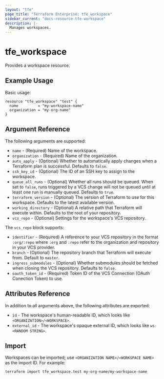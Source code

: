 ```yaml
---
layout: "tfe"
page_title: "Terraform Enterprise: tfe_workspace"
sidebar_current: "docs-resource-tfe-workspace"
description: |-
  Manages workspaces.
---
```


# tfe_workspace

Provides a workspace resource.

## Example Usage

Basic usage:

```hcl
resource "tfe_workspace" "test" {
  name         = "my-workspace-name"
  organization = "my-org-name"
}
```

## Argument Reference

The following arguments are supported:

* `name` - (Required) Name of the workspace.
* `organization` - (Required) Name of the organization.
* `auto_apply` - (Optional) Whether to automatically apply changes when a
  Terraform plan is successful. Defaults to `false`.
* `ssh_key_id` - (Optional) The ID of an SSH key to assign to the workspace.
* `queue_all_runs` - (Optional) Whether all runs should be queued. When set
  to `false`, runs triggered by a VCS change will not be queued until at least
  one run is manually queued. Defaults to `true`.
* `terraform_version` - (Optional) The version of Terraform to use for this
  workspace. Defaults to the latest available version.
* `working_directory` - (Optional) A relative path that Terraform will execute
  within.  Defaults to the root of your repository.
* `vcs_repo` - (Optional) Settings for the workspace's VCS repository.

The `vcs_repo` block supports:

* `identifier` - (Required) A reference to your VCS repository in the format
  `:org/:repo` where `:org` and `:repo` refer to the organization and repository
  in your VCS provider.
* `branch` - (Optional) The repository branch that Terraform will execute from.
  Default to `master`.
* `ingress_submodules` - (Optional) Whether submodules should be fetched when
  cloning the VCS repository. Defaults to `false`.
* `oauth_token_id` - (Required) Token ID of the VCS Connection (OAuth Conection Token)
  to use.

## Attributes Reference

In addition to all arguments above, the following attributes are exported:

* `id` - The workspace's human-readable ID, which looks like
  `<ORGANIZATION>/<WORKSPACE>`.
* `external_id` - The workspace's opaque external ID, which looks like
  `ws-<RANDOM STRING>`.

## Import

Workspaces can be imported; use `<ORGANIZATION NAME>/<WORKSPACE NAME>` as the
import ID. For example:

```shell
terraform import tfe_workspace.test my-org-name/my-workspace-name
```
